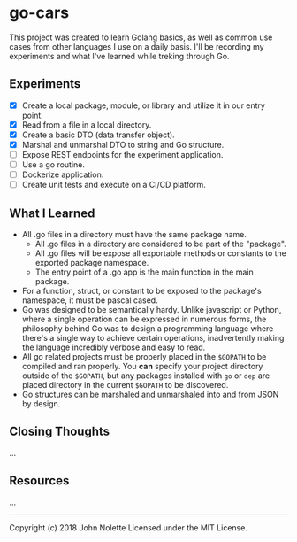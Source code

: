 # go-cars

This project was created to learn Golang basics, as well as common use cases from other languages I use on a daily basis. I'll be recording my experiments and what I've learned while treking through Go.

## Experiments

* [x] Create a local package, module, or library and utilize it in our entry point.
* [x] Read from a file in a local directory.
* [x] Create a basic DTO (data transfer object).
* [x] Marshal and unmarshal DTO to string and Go structure.
* [ ] Expose REST endpoints for the experiment application.
* [ ] Use a go routine.
* [ ] Dockerize application.
* [ ] Create unit tests and execute on a CI/CD platform.

## What I Learned

* All .go files in a directory must have the same package name.
  * All .go files in a directory are considered to be part of the "package".
  * All .go files will be expose all exportable methods or constants to the exported package namespace.
  * The entry point of a .go app is the main function in the main package.
* For a function, struct, or constant to be exposed to the package's namespace, it must be pascal cased.
* Go was designed to be semantically hardy. Unlike javascript or Python, where a single operation can be expressed in numerous forms, the philosophy behind Go was to design a programming language where there's a single way to achieve certain operations, inadvertently making the language incredibly verbose and easy to read.
* All go related projects must be properly placed in the `$GOPATH` to be compiled and ran properly. You **can** specify your project directory outside of the `$GOPATH`, but any packages installed with `go` or `dep` are placed directory in the current `$GOPATH` to be discovered.
* Go structures can be marshaled and unmarshaled into and from JSON by design.

## Closing Thoughts

...

## Resources

...

---

Copyright (c) 2018 John Nolette Licensed under the MIT License.
